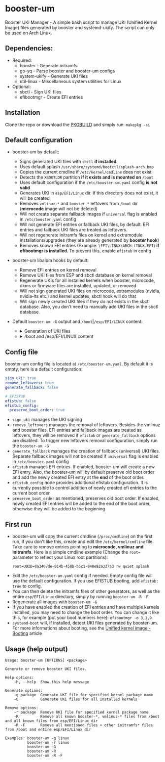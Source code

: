 # booster-um
Booster UKI Manager - A simple bash script to manage UKI (Unified Kernel Image) files generated by booster and systemd-ukify.
The script can only be used on Arch Linux.

## Dependencies:
 * Required:
   * booster - Generate initramfs
   * go-yq - Parse booster and booster-um configs
   * system-ukify - Generate UKI files
   * util-linux - Miscellaneous system utilities for Linux
 * Optional:
   * sbctl - Sign UKI files
   * efibootmgr - Create EFI entries

## Installation
Clone the repo or download the [PKGBUILD](https://github.com/Zile995/booster-um/blob/main/PKGBUILD) and simply run: `makepkg -si`

## Default configuration
* booster-um by default:
  * Signs generated UKI files with `sbctl` **if installed**
  * Uses default splash `/usr/share/systemd/bootctl/splash-arch.bmp`
  * Copies the current cmdline if `/etc/kernel/cmdline` does not exist
  * Detects the `XBOOTLDR` partition **if it exists and is mounted on** `/boot`
  * Uses default configuration if the `/etc/booster-um.yaml` config **is not valid**
  * Generates UKI in `esp/EFI/Linux` dir. If this directory does not exist, it will be created
  * Removes `vmlinuz-*` and `booster-*` leftovers from `/boot` dir (**microcode** image will not be deleted)
  * Will not create separate fallback images if `universal` flag is enabled in `/etc/booster.yaml` config
  * Will not generate EFI entries or fallback UKI files, by default. EFI entries and fallback UKI files are treated as leftovers.
  * Will not regenerate initramfs files on kernel and extramodule installations/upgrades (they are already generated by **booster hook**)
  * Removes known EFI entries (Example: `\EFI\LINUX\ARCH-LINUX.EFI`) **if efibootmgr is installed**. To prevent this, enable `efistub` in config

* booster-um libalpm hooks by default:
  * Remove EFI entries on kernel removal
  * Remove UKI files from ESP and sbctl database on kernel removal
  * Regenerate UKIs for all installed kernels when booster, microcode, dkms or firmware files are installed, updated, or removed
  * Will not sign generated UKI files on microcode, extramodules (nvidia, nvidia-lts etc.) and kernel updates, sbctl hook will do that
  * Will sign newly created UKI files if they do not exists in the sbctl database. Also, you don't need to manually add UKI files in the sbctl database.

* Default `booster-um -G` output and `/boot`|`/esp/EFI/LINUX` content:
  * <details>
    <summary>Generation of UKI files</summary>

    ![generation](https://github.com/Zile995/booster-um/assets/32335484/f072acb4-8fb3-440c-8264-9cd21b7b8333)


    </details>
  * <details>
    <summary>/boot and /esp/EFI/LINUX content</summary>

    ![content](https://github.com/Zile995/booster-um/assets/32335484/fe0a2741-6f13-45a1-b987-93c38fedba29)

    </details>

## Config file
booster-um config file is located at `/etc/booster-um.yaml`. By default it is empty, here is a default configuration:
 ```YAML
 sign_uki: true
 remove_leftovers: true
 generate_fallback: false

 # EFISTUB 
 efistub: false
 efistub_config:
   preserve_boot_order: true
 ```

* `sign_uki` manages the UKI signing
* `remove_leftovers` manages the removal of leftovers. Besides the vmlinuz and booster files, EFI entries and fallback images are treated as leftovers, they will be removed if `efistub` or `generate_fallback` options are disabled. To trigger new leftovers removal configuration, simply run the `booster-um -G`
* `generate_fallback` manages the creation of fallback (universal) UKI files. Separate fallback images will not be created if `universal` flag is enabled in `/etc/booster.yaml` config
* `efistub` manages EFI entries. If enabled, booster-um will create a new EFI entry. Also, the booster-um will by default preserve old boot order and add the newly created EFI entry at the **end** of the boot order.
* `efistub_config` node provides additional efistub configuration. It is currently possible to control addition of newly created efi entries to the current boot order
* `preserve_boot_order` as mentioned, preserves old boot order. If enabled, newly created EFI entries will be added to the end of the boot order, otherwise they will be added to the beginning

## First run
* booster-um will copy the current cmdline (`/proc/cmdline`) on the first run, if you don't like this, create and edit the `/etc/kernel/cmdline` file. Take care to remove entries pointing to **microcode, vmlinuz and initramfs**. Here is a simple cmdline example (Change the `root=` parameter to reflect your Linux root partitions):
  ```Shell
  root=UUID=0a3407de-014b-458b-b5c1-848e92a327a3 rw quiet splash
  ```
* Edit the `/etc/booster-um.yaml` config if needed. Empty config file will use the default configuration. If you use EFISTUB booting, add `efistub: true` to config.
* You can then delete the initramfs files of other generators, as well as the entire `esp/EFI/Linux` directory, simply by running `booster-um -R -F`
* Regenerate all images with `booster-um -G`
* If you have enabled the creation of EFI entries and have multiple kernels installed, you may need to change the boot order. You can change it like this, for example (put your boot numbers here): `efibootmgr -o 3,1,0`
* `systemd-boot` will, if installed, detect UKI files generated by booster-um. For more informations about booting, see the [Unified kernel image - Booting](https://wiki.archlinux.org/title/Unified_kernel_image#Booting) article

## Usage (help output)
```Shell
Usage: booster-um [OPTIONS] <package>

Generate or remove booster UKI files.

Help options:
    -h, --help  Show this help message

Generate options:
    -g package  Generate UKI file for specified kernel package name
    -G          Generate UKI files for all installed kernels

Remove options:
    -r package  Remove UKI file for specified kernel package name
    -R          Remove all known booster-*, vmlinuz-* files from /boot and all known files from esp/EFI/Linux dir
    -R -F       Remove all mentioned files + other initramfs* files from /boot and entire esp/EFI/Linux dir

Examples: booster-um -g linux
          booster-um -r linux
          booster-um -G
          booster-um -R
          booster-um -R -F
```
